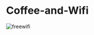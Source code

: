 # Coffee-and-Wifi

![freewifi](https://github.com/DarkStarStrix/Coffee-and-Wifi/assets/108637439/145a13d3-acb8-4304-9b95-5fa541474822)
